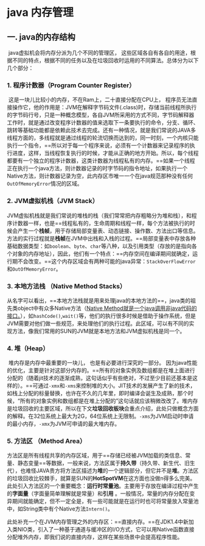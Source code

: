 # java 内存管理

## 一. java的内存结构

​	java虚拟机会将内存分派为几个不同的管理区， 这些区域各自有各自的用途，根据不同的特点，根据不同的任务以及在垃圾回收时运用的不同算法。总体分为以下几个部分：



### 1.  程序计数器（Program Counter Register）

​	这是一块儿比较小的内存，不在Ram上，二十直接分配在CPU上， 程序员无法直接操作它，他的作用是：JVM在解释字节码文件(.class)时，存储当前线程所执行的字节码行号，只是一种概念模型，各自JVM所采用的方式不同，字节码解释器工作时，就是通过改变程序计数器的值来选取下一条要执行的命令，分支、循环、跳转等基础功能都是依赖此技术去完成。还有一种情况，就是我们常说的JAVA多线程方面的，多线程就是通过线程的轮流切换而达到的，同一时刻，一个内核只能执行一个指令，==所以对于每一个程序来说，必须有一个计数器来记录程序的执行进度，这样，当线程恢复执行的时候，才能从正确的地方开始。所以，每个线程都要有一个独立的程序计数器，这类计数器为线程私有的内存。==如果一个线程正在执行一个java方法，则计数器记录的时字节码的指令地址，如果执行一个Native方法，则计数器记录为空，此内存区市唯一一个在java规范那种没有任何`OutOfMemoryError`情况的区域。

### 2. JVM虚拟机栈（JVM Stack）

​	JVM虚拟机栈就是我们常说的堆栈的栈（我们常常把内存粗略分为堆和栈），和程序计数器一样，也是==线程私有的，生命周期和线程一样，每个方法被执行的时候会产生一个**栈帧**，用于存储局部变量表、动态链接、操作数、方法出口等信息。方法的实行过程就是**栈帧**在JVM中出栈和入栈的过程。==局部变量表中存放各种基础数据类型：如`boolean`、`byte`、`char`等八种，以及引用类型（存放的是指向各个对象的内存地址），因此，他们有一个特点：==内存空间在编译期间就确定，运行期不会改变。==这个内存区域会有两种可能的java异常：`StackOverFlowError`和`OutOfMemoryError`。

### 3. 本地方法栈 （Native Method Stacks）

​	从名字可以看出，==本地方法栈就是用来处理java的本地方法的==，java类的祖先类object中有众多Native方法（<u>Native Method就是一个java调用非java代码的接口。</u>），如`hashCode()`,`wait()`等，他们的执行很多时候是借助于操作系统，但是JVM需要对他们做一些规范，来处理他们的执行过程。此区域，可以有不同的实现方法，像我们常用的SUN的JVM就是本地方法和JVM虚拟机栈是同一个。

### 4. 堆（Heap）

​	堆内存是内存中最重要的一块儿， 也是有必要进行深究的一部分。 因为java性能的优化，主要是针对这部分内存的。==所有的对象实例及数组都是在堆上面进行分配的（随着jit技术的逐渐成熟，这句话似乎有些绝对，不过至少目前还基本是这样的）。==可通过`-xmx`和`-xms`来控制堆的大小。JIT技术的发展产生了新的技术，如栈上分配的标量替换，也许在不久的几年里，即时编译会诞生及成熟，那个时候，“所有的对象实例和数组都是在堆上分配的”这句话就应该稍微改改了。堆内存是垃圾回收的主要区域，所以在下文**垃圾回收板块**会重点介绍，此处只做概念方面的解释。在32位系统上最大为2G，64位系统上无限制。`-xms`为JVM启动时申请的最小内存，`-xmx`为JVM可申请的最大堆内存。

### 5. 方法区 （Method Area）

​	方法区是所有线程共享的内存区域，用于==存储已经被JVM加载的类信息、常量、静态变量==等数据，一般来说，方法区属于**持久带**（持久带、新生代、旧生代），也难怪JAVA贵方将方法区描述为**堆**的一个逻辑部分，但它并不是**堆**。方法区的垃圾回收比较棘手，就算是SUN的**HotSpotVM**在这方面也没做n得多么完美。此处引入方法区的一个重要概念：**运行时常量池**。主要用于存放在编译过程中产生的**字面量**（字面量简单理解就是常量）和**引用** 。一般情况，常量的内存分配在变异期间就能确定，但不一定全是，有一些可能就是在运行时也可将常量放入常量池中，如String类中有个Native方法`Intern()`。

​	此处补充一个在JVM内存管理之外的内存区：==直接内存。==在JDK1.4中新加入类NIO类，引入了一种基于通道与缓冲区的I/O方式，它可以用Native函数直接分配堆外内存，即我们说的直接内存，这样在某些场景中会提高程序性能。